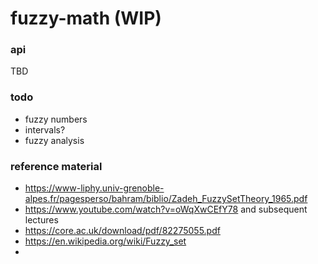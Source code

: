 # fuzzy-math (WIP)

### api
TBD

### todo
- fuzzy numbers
- intervals?
- fuzzy analysis

### reference material
- https://www-liphy.univ-grenoble-alpes.fr/pagesperso/bahram/biblio/Zadeh_FuzzySetTheory_1965.pdf
- https://www.youtube.com/watch?v=oWqXwCEfY78 and subsequent lectures
- https://core.ac.uk/download/pdf/82275055.pdf
- https://en.wikipedia.org/wiki/Fuzzy_set
- 